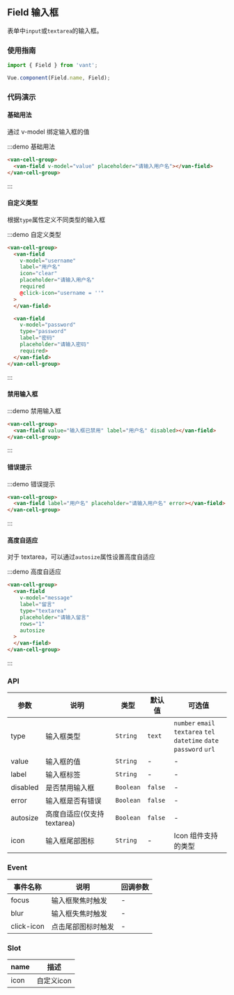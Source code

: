 <style>
.demo-field {
  padding-bottom: 30px;
}
</style>

<script>
export default {
  data() {
    return {
      value: '',
      password: '',
      username: 'zhangmin',
      message: ''
    };
  }
};
</script>

## Field 输入框

表单中`input`或`textarea`的输入框。

### 使用指南
``` javascript
import { Field } from 'vant';

Vue.component(Field.name, Field);
```

### 代码演示

#### 基础用法
通过 v-model 绑定输入框的值

:::demo 基础用法
```html
<van-cell-group>
  <van-field v-model="value" placeholder="请输入用户名"></van-field>
</van-cell-group>
```
:::

#### 自定义类型
根据`type`属性定义不同类型的输入框

:::demo 自定义类型
```html
<van-cell-group>
  <van-field
    v-model="username"
    label="用户名"
    icon="clear"
    placeholder="请输入用户名"
    required
    @click-icon="username = ''"
  >
  </van-field>

  <van-field
    v-model="password"
    type="password"
    label="密码"
    placeholder="请输入密码"
    required>
  </van-field>
</van-cell-group>
```
:::

#### 禁用输入框

:::demo 禁用输入框
```html
<van-cell-group>
  <van-field value="输入框已禁用" label="用户名" disabled></van-field>
</van-cell-group>
```
:::

#### 错误提示

:::demo 错误提示
```html
<van-cell-group>
  <van-field label="用户名" placeholder="请输入用户名" error></van-field>
</van-cell-group>
```
:::

#### 高度自适应
对于 textarea，可以通过`autosize`属性设置高度自适应

:::demo 高度自适应
```html
<van-cell-group>
  <van-field
    v-model="message"
    label="留言"
    type="textarea"
    placeholder="请输入留言"
    rows="1"
    autosize
  >
  </van-field>
</van-cell-group>
```
:::

### API

| 参数       | 说明      | 类型       | 默认值       | 可选值       |
|-----------|-----------|-----------|-------------|-------------|
| type | 输入框类型 | `String`  | `text` | `number` `email` <br> `textarea` `tel` <br> `datetime` `date` <br> `password` `url` |
| value | 输入框的值 | `String`  | - | - |
| label | 输入框标签 | `String`  | - | - |
| disabled | 是否禁用输入框 | `Boolean`  | `false` | - |
| error | 输入框是否有错误 | `Boolean`  | `false` | - |
| autosize | 高度自适应(仅支持textarea) | `Boolean`  | `false` | - |
| icon | 输入框尾部图标 | `String`  | - |  Icon 组件支持的类型 |

### Event

| 事件名称       | 说明      | 回调参数 |
|-----------|-----------|-----------|
| focus | 输入框聚焦时触发 | - |
| blur | 输入框失焦时触发 | - |
| click-icon | 点击尾部图标时触发 | - |

### Slot

| name       | 描述      |
|-----------|-----------|
| icon | 自定义icon |
